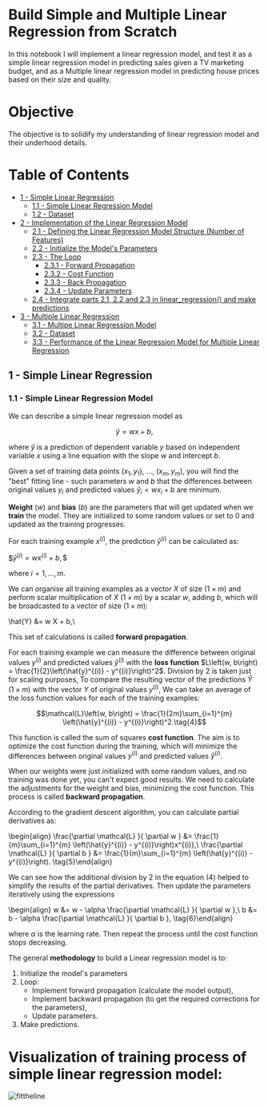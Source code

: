 # Build Simple and Multiple Linear Regression from Scratch

In this notebook I will implement a linear regression model, and test it as a simple linear regression model in predicting sales given a TV marketing budget, and as a Multiple linear regression model in predicting house prices based on their size and quality.

# Objective
The objective is to solidify my understanding of linear regression model and their underhood details.

# Table of Contents

- [ 1 - Simple Linear Regression](#1)
  - [ 1.1 - Simple Linear Regression Model](#1.1)
  - [ 1.2 - Dataset](#1.2)
- [ 2 - Implementation of the Linear Regression Model](#2)
  - [ 2.1 - Defining the Linear Regression Model Structure (Number of Features)](#2.1)
  - [ 2.2 - Initialize the Model's Parameters](#2.2)
  - [ 2.3 - The Loop](#2.3)
      - [ 2.3.1 - Forward Propagation](#2.3.1)
      - [ 2.3.2 - Cost Function](#2.3.2)
      - [ 2.3.3 - Back Propagation](#2.3.3)
      - [ 2.3.4 - Update Parameters](#2.3.4)
  - [ 2.4 - Integrate parts 2.1, 2.2 and 2.3 in linear_regression() and make predictions](#2.4)
- [ 3 - Multiple Linear Regression](#3)
  - [ 3.1 - Multipe Linear Regression Model](#3.1)
  - [ 3.2 - Dataset](#3.2)
  - [ 3.3 - Performance of the Linear Regression Model for Multiple Linear Regression](#3.3)


 <a name='1'></a>
## 1 - Simple Linear Regression

<a name='1.1'></a>
### 1.1 - Simple Linear Regression Model

We can describe a simple linear regression model as

$$\hat{y} = wx + b,\tag{1}$$

where $\hat{y}$ is a prediction of dependent variable $y$ based on independent variable $x$ using a line equation with the slope $w$ and intercept $b$. 

Given a set of training data points $(x_1, y_1)$, ..., $(x_m, y_m)$, you will find the "best" fitting line - such parameters $w$ and $b$ that the differences between original values $y_i$ and predicted values $\hat{y}_i = wx_i + b$ are minimum.

**Weight** ($w$) and **bias** ($b$) are the parameters that will get updated when we **train** the model. They are initialized to some random values or set to 0 and updated as the training progresses.

For each training example $x^{(i)}$, the prediction $\hat{y}^{(i)}$ can be calculated as:

$$\hat{y}^{(i)} =  w x^{(i)} + b,\$$

where $i = 1, \dots, m$.

We can organise all training examples as a vector $X$ of size ($1 \times m$) and perform scalar multiplication of $X$ ($1 \times m$) by a scalar $w$, adding $b$, which will be broadcasted to a vector of size ($1 \times m$):

\hat{Y} &=  w X + b,\\

This set of calculations is called **forward propagation**.

For each training example we can measure the difference between original values $y^{(i)}$ and predicted values $\hat{y}^{(i)}$ with the **loss function** $L\left(w, b\right)  = \frac{1}{2}\left(\hat{y}^{(i)} - y^{(i)}\right)^2$. Division by $2$ is taken just for scaling purposes, To compare the resulting vector of the predictions $\hat{Y}$ ($1 \times m$) with the vector $Y$ of original values $y^{(i)}$, We can take an average of the loss function values for each of the training examples:

$$\mathcal{L}\left(w, b\right)  = \frac{1}{2m}\sum_{i=1}^{m} \left(\hat{y}^{(i)} - y^{(i)}\right)^2.\tag{4}$$

This function is called the sum of squares **cost function**. The aim is to optimize the cost function during the training, which will minimize the differences between original values $y^{(i)}$ and predicted values $\hat{y}^{(i)}$.

When our weights were just initialized with some random values, and no training was done yet, you can't expect good results. We need to calculate the adjustments for the weight and bias, minimizing the cost function. This process is called **backward propagation**. 

According to the gradient descent algorithm, you can calculate partial derivatives as:

\begin{align}
\frac{\partial \mathcal{L} }{ \partial w } &= 
\frac{1}{m}\sum_{i=1}^{m} \left(\hat{y}^{(i)} - y^{(i)}\right)x^{(i)},\\
\frac{\partial \mathcal{L} }{ \partial b } &= 
\frac{1}{m}\sum_{i=1}^{m} \left(\hat{y}^{(i)} - y^{(i)}\right).
\tag{5}\end{align}

We can see how the additional division by $2$ in the equation $(4)$ helped to simplify the results of the partial derivatives. Then update the parameters iteratively using the expressions

\begin{align}
w &= w - \alpha \frac{\partial \mathcal{L} }{ \partial w },\\
b &= b - \alpha \frac{\partial \mathcal{L} }{ \partial b },
\tag{6}\end{align}

where $\alpha$ is the learning rate. Then repeat the process until the cost function stops decreasing.

The general **methodology** to build a Linear regression model is to:
1. Initialize the model's parameters
2. Loop:
    - Implement forward propagation (calculate the model output),
    - Implement backward propagation (to get the required corrections for the parameters),
    - Update parameters.
3. Make predictions.


# Visualization of training process of simple linear regression model:
![fittheline](https://github.com/AbanoubYounan/Build-Linear-Regression-Model-from-Scratch/assets/73174478/863b0b51-35e3-47a9-a3d2-6cc02875e471)
